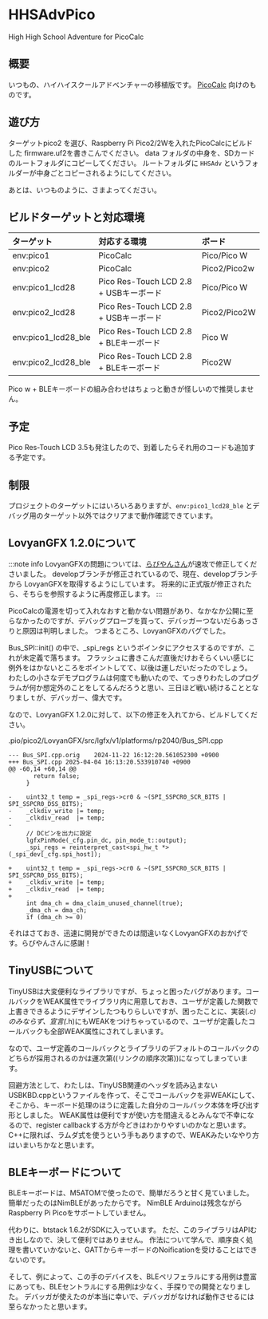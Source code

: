 # HHSAdvPico
High High School Adventure for PicoCalc

## 概要
いつもの、ハイハイスクールアドベンチャーの移植版です。
[PicoCalc](https://www.clockworkpi.com/picocalc) 向けのものです。

## 遊び方
ターゲットpico2 を選び、Raspberry Pi Pico2/2Wを入れたPicoCalcにビルドした firmware.uf2を書きこんでください。
data フォルダの中身を、SDカードのルートフォルダにコピーしてください。
ルートフォルダに `HHSAdv` というフォルダーが中身ごとコピーされるようにしてください。

あとは、いつものように、さまよってください。

## ビルドターゲットと対応環境

|ターゲット|対応する環境|ボード|
|:--------|:----------|:-----|
|env:pico1|PicoCalc|Pico/Pico W|
|env:pico2|PicoCalc|Pico2/Pico2w|
|env:pico1_lcd28|Pico Res-Touch LCD 2.8 + USBキーボード|Pico/Pico W|
|env:pico2_lcd28|Pico Res-Touch LCD 2.8 + USBキーボード|Pico2/Pico2W|
|env:pico1_lcd28_ble|Pico Res-Touch LCD 2.8 + BLEキーボード|Pico W|
|env:pico2_lcd28_ble|Pico Res-Touch LCD 2.8 + BLEキーボード|Pico2W|

Pico w + BLEキーボードの組み合わせはちょっと動きが怪しいので推奨しません。

## 予定
Pico Res-Touch LCD 3.5も発注したので、到着したらそれ用のコードも追加する予定です。

## 制限

プロジェクトのターゲットにはいろいろありますが、`env:pico1_lcd28_ble` とデバッグ用のターゲット以外ではクリアまで動作確認できています。

## LovyanGFX 1.2.0について
:::note info
LovyanGFXの問題については、[らびやんさん](https://x.com/lovyan03)が速攻で修正してくださいました。
developブランチが修正されているので、現在、developブランチから LovyanGFXを取得するようにしています。
将来的に正式版が修正されたら、そちらを参照するように再度修正します。
:::

PicoCalcの電源を切って入れなおすと動かない問題があり、なかなか公開に至らなかったのですが、デバッグプローブを買って、デバッガーつないだらあっさりと原因は判明しました。
つまるところ、LovyanGFXのバグでした。

Bus_SPI::init() の中で、_spi_regs というポインタにアクセスするのですが、これが未定義で落ちます。
フラッシュに書きこんだ直後だけおそらくいい感じに例外をはかないところをポイントしてて、以後は運しだいだったのでしょう。
わたしの小さなデモプログラムは何度でも動いたので、てっきりわたしのプログラムが何か想定外のことをしてるんだろうと思い、三日ほど戦い続けることとなりましｔが、デバッガー、偉大です。

なので、LovyanGFX 1.2.0に対して、以下の修正を入れてから、ビルドしてください。

.pio/pico2/LovyanGFX/src/lgfx/v1/platforms/rp2040/Bus_SPI.cpp
```diff_cpp
--- Bus_SPI.cpp.orig    2024-11-22 16:12:20.561052300 +0900
+++ Bus_SPI.cpp 2025-04-04 16:13:20.533910740 +0900
@@ -60,14 +60,14 @@
       return false;
     }

-    uint32_t temp = _spi_regs->cr0 & ~(SPI_SSPCR0_SCR_BITS | SPI_SSPCR0_DSS_BITS);
-    _clkdiv_write |= temp;
-    _clkdiv_read  |= temp;
-
     // DCピンを出力に設定
     lgfxPinMode(_cfg.pin_dc, pin_mode_t::output);
     _spi_regs = reinterpret_cast<spi_hw_t *>(_spi_dev[_cfg.spi_host]);

+    uint32_t temp = _spi_regs->cr0 & ~(SPI_SSPCR0_SCR_BITS | SPI_SSPCR0_DSS_BITS);
+    _clkdiv_write |= temp;
+    _clkdiv_read  |= temp;
+
     int dma_ch = dma_claim_unused_channel(true);
     _dma_ch = dma_ch;
     if (dma_ch >= 0)
```

それはさておき、迅速に開発ができたのは間違いなくLovyanGFXのおかげです。らびやんさんに感謝！

## TinyUSBについて

TinyUSBは大変便利なライブラリですが、ちょっと困ったバグがあります。コールバックをWEAK属性でライブラリ内に用意しておき、ユーザが定義した関数で上書きできるようにデザインしたつもりらしいですが、困ったことに、実装(*.c)のみならず、宣言(*.h)にもWEAKをつけちゃっているので、ユーザが定義したコールバックも全部WEAK属性にされてしまいます。

なので、ユーザ定義のコールバックとライブラリのデフォルトのコールバックのどちらが採用されるのかは運次第((リンクの順序次第))になってしまっています。

回避方法として、わたしは、TinyUSB関連のヘッダを読み込まないUSBKBD.cppというファイルを作って、そこでコールバックを非WEAKにして、そこから、キーボード処理のほうに定義した自分のコールバック本体を呼び出す形としました。
WEAK属性は便利ですが使い方を間違えるとみんなで不幸になるので、register callbackする方が今どきはわかりやすいのかなと思います。
C++に限れば、ラムダ式を使うという手もありますので、WEAKみたいなやり方はいまいちかなと思います。

## BLEキーボードについて

BLEキーボードは、M5ATOMで使ったので、簡単だろうと甘く見ていました。
簡単だったのはNimBLEがあったからです。
NimBLE Arduinoは残念ながら Raspberry Pi Picoをサポートしていません。

代わりに、btstack 1.6.2がSDKに入っています。
ただ、このライブラリはAPIむき出しなので、決して便利ではありません。
作法について学んで、順序良く処理を書いていかないと、GATTからキーボードのNoificationを受けることはできないのです。

そして、例によって、この手のデバイスを、BLEペリフェラルにする用例は豊富にあっても、BLEセントラルにする用例は少なく、手探りでの開発となりました。
デバッガが使えたのが本当に幸いで、デバッガがなければ動作させるには至らなかったと思います。
